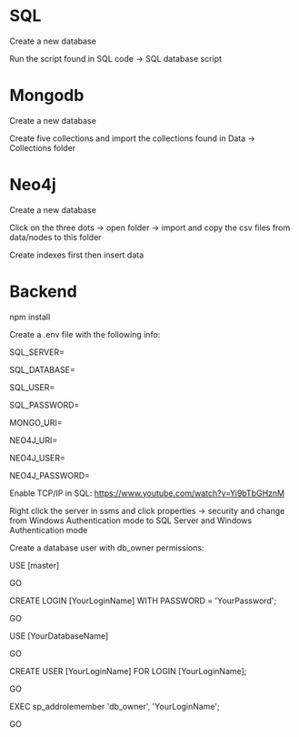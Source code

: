 # SQL

Create a new database

Run the script found in SQL code -> SQL database script

# Mongodb

Create a new database

Create five collections and import the collections found in Data -> Collections folder

# Neo4j

Create a new database

Click on the three dots -> open folder -> import and copy the csv files from data/nodes to this folder

Create indexes first then insert data

# Backend

npm install

Create a .env file with the following info:

SQL_SERVER=

SQL_DATABASE=

SQL_USER=

SQL_PASSWORD=

MONGO_URI=

NEO4J_URI=

NEO4J_USER=

NEO4J_PASSWORD=

Enable TCP/IP in SQL: https://www.youtube.com/watch?v=Yi9bTbGHznM

Right click the server in ssms and click properties -> security and change from Windows Authentication mode to SQL Server and Windows Authentication mode

Create a database user with db_owner permissions:

USE [master]

GO

CREATE LOGIN [YourLoginName] WITH PASSWORD = 'YourPassword';

GO

USE [YourDatabaseName]

GO

CREATE USER [YourLoginName] FOR LOGIN [YourLoginName];

GO

EXEC sp_addrolemember 'db_owner', 'YourLoginName';

GO
